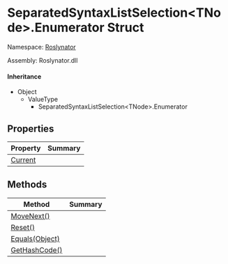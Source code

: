 # SeparatedSyntaxListSelection\<TNode>\.Enumerator Struct

Namespace: [Roslynator](../../README.md)

Assembly: Roslynator\.dll

#### Inheritance

* Object
  * ValueType
    * SeparatedSyntaxListSelection\<TNode>\.Enumerator

## Properties

| Property| Summary|
| --- | --- |
| [Current](Current/README.md) | |

## Methods

| Method| Summary|
| --- | --- |
| [MoveNext()](MoveNext/README.md) | |
| [Reset()](Reset/README.md) | |
| [Equals(Object)](Equals/README.md) | |
| [GetHashCode()](GetHashCode/README.md) | |

